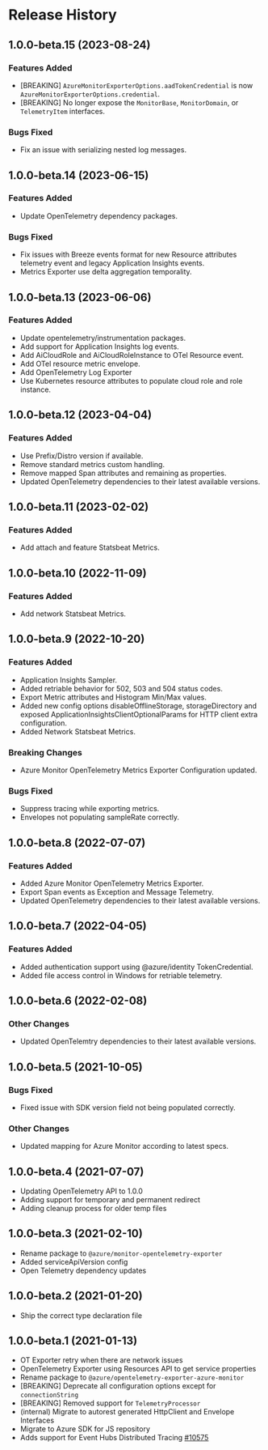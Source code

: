 # Release History

## 1.0.0-beta.15 (2023-08-24)

### Features Added

- [BREAKING] `AzureMonitorExporterOptions.aadTokenCredential` is now `AzureMonitorExporterOptions.credential`.
- [BREAKING] No longer expose the `MonitorBase`, `MonitorDomain`, or `TelemetryItem` interfaces.

### Bugs Fixed

- Fix an issue with serializing nested log messages.

## 1.0.0-beta.14 (2023-06-15)

### Features Added

- Update OpenTelemetry dependency packages.

### Bugs Fixed

- Fix issues with Breeze events format for new Resource attributes telemetry event
  and legacy Application Insights events.
- Metrics Exporter use delta aggregation temporality.

## 1.0.0-beta.13 (2023-06-06)

### Features Added

- Update opentelemetry/instrumentation packages.
- Add support for Application Insights log events.
- Add AiCloudRole and AiCloudRoleInstance to OTel Resource event.
- Add OTel resource metric envelope.
- Add OpenTelemetry Log Exporter
- Use Kubernetes resource attributes to populate cloud role and role instance.

## 1.0.0-beta.12 (2023-04-04)

### Features Added

- Use Prefix/Distro version if available.
- Remove standard metrics custom handling.
- Remove mapped Span attributes and remaining as properties.
- Updated OpenTelemetry dependencies to their latest available versions.

## 1.0.0-beta.11 (2023-02-02)

### Features Added

- Add attach and feature Statsbeat Metrics.

## 1.0.0-beta.10 (2022-11-09)

### Features Added

- Add network Statsbeat Metrics.

## 1.0.0-beta.9 (2022-10-20)

### Features Added

- Application Insights Sampler.
- Added retriable behavior for 502, 503 and 504 status codes.
- Export Metric attributes and Histogram Min/Max values.
- Added new config options disableOfflineStorage, storageDirectory and exposed ApplicationInsightsClientOptionalParams for HTTP client extra configuration.
- Added Network Statsbeat Metrics.

### Breaking Changes

- Azure Monitor OpenTelemetry Metrics Exporter Configuration updated.

### Bugs Fixed

- Suppress tracing while exporting metrics.
- Envelopes not populating sampleRate correctly.

## 1.0.0-beta.8 (2022-07-07)

### Features Added

- Added Azure Monitor OpenTelemetry Metrics Exporter.
- Export Span events as Exception and Message Telemetry.
- Updated OpenTelemetry dependencies to their latest available versions.

## 1.0.0-beta.7 (2022-04-05)

### Features Added

- Added authentication support using @azure/identity TokenCredential.
- Added file access control in Windows for retriable telemetry.

## 1.0.0-beta.6 (2022-02-08)

### Other Changes

- Updated OpenTelemtry dependencies to their latest available versions.

## 1.0.0-beta.5 (2021-10-05)

### Bugs Fixed

- Fixed issue with SDK version field not being populated correctly.

### Other Changes

- Updated mapping for Azure Monitor according to latest specs.

## 1.0.0-beta.4 (2021-07-07)

- Updating OpenTelemetry API to 1.0.0
- Adding support for temporary and permanent redirect
- Adding cleanup process for older temp files

## 1.0.0-beta.3 (2021-02-10)

- Rename package to `@azure/monitor-opentelemetry-exporter`
- Added serviceApiVersion config
- Open Telemetry dependency updates

## 1.0.0-beta.2 (2021-01-20)

- Ship the correct type declaration file

## 1.0.0-beta.1 (2021-01-13)

- OT Exporter retry when there are network issues
- OpenTelemetry Exporter using Resources API to get service properties
- Rename package to `@azure/opentelemetry-exporter-azure-monitor`
- [BREAKING] Deprecate all configuration options except for `connectionString`
- [BREAKING] Removed support for `TelemetryProcessor`
- (internal) Migrate to autorest generated HttpClient and Envelope Interfaces
- Migrate to Azure SDK for JS repository
- Adds support for Event Hubs Distributed Tracing [#10575](https://github.com/Azure/azure-sdk-for-js/pull/10575)
